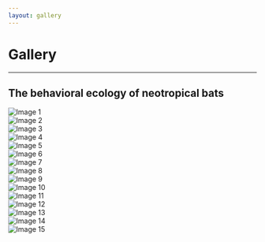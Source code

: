 ```yaml
---
layout: gallery
---
```

# Gallery
---

## The behavioral ecology of neotropical bats
<body>
  <div class="gallery">
    <div class="gallery-item">
      <img src="/assets/photos/chiroptology/01_IMG_2563.jpg" alt="Image 1">
    </div>
    <div class="gallery-item">
      <img src="/assets/photos/chiroptology/02_IMG_2547.JPG" alt="Image 2">
    </div>
    <div class="gallery-item">
      <img src="/assets/photos/chiroptology/03_IMG_5306.JPG" alt="Image 3">
    </div>
    <div class="gallery-item">
      <img src="/assets/photos/chiroptology/04_IMG_2406.JPG" alt="Image 4">
    </div>
    <div class="gallery-item">
      <img src="/assets/photos/chiroptology/05_IMG_1995.JPG" alt="Image 5">
    </div>
    <div class="gallery-item">
      <img src="/assets/photos/chiroptology/06_P1012854.JPG" alt="Image 6">
    </div>
    <div class="gallery-item">
      <img src="/assets/photos/chiroptology/07_P1012904.JPG" alt="Image 7">
    </div>
    <div class="gallery-item">
      <img src="/assets/photos/chiroptology/08_37499008_Unknown.JPG" alt="Image 8">
    </div>
    <div class="gallery-item">
      <img src="/assets/photos/chiroptology/09_IMG_1747.JPG" alt="Image 9">
    </div>
    <div class="gallery-item">
      <img src="/assets/photos/chiroptology/10_IMG_3159.JPG" alt="Image 10">
    </div>
    <div class="gallery-item">
      <img src="/assets/photos/chiroptology/11_IMG_5163.JPG" alt="Image 11">
    </div>
    <div class="gallery-item">
      <img src="/assets/photos/chiroptology/12_IMG_0363.JPG" alt="Image 12">
    </div>
    <div class="gallery-item">
      <img src="/assets/photos/chiroptology/13_IMG_2666.JPG" alt="Image 13">
    </div>
    <div class="gallery-item">
      <img src="/assets/photos/chiroptology/14_IMG_1759.JPG" alt="Image 14">
    </div>
    <div class="gallery-item">
      <img src="/assets/photos/chiroptology/15_IMG_5222.JPG" alt="Image 15">
    </div>  
  </div>
</body>
</html>
